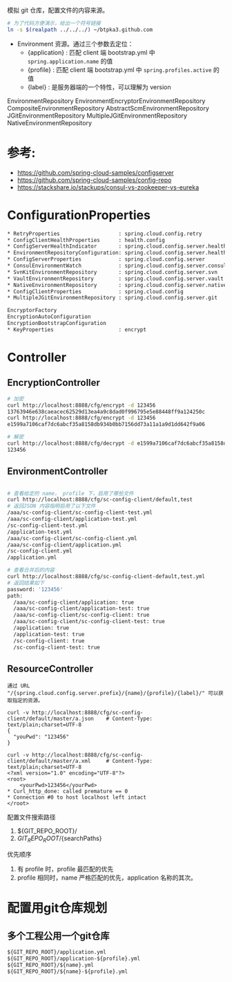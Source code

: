 模拟 git 仓库，配置文件的内容来源。


```bash
# 为了代码方便演示，给出一个符号链接
ln -s $(realpath ../../../) ~/btpka3.github.com
```

* Environment 资源。通过三个参数去定位：
    * {application} : 匹配 client 端 bootstrap.yml 中 `spring.application.name` 的值
    * {profile} : 匹配 client 端 bootstrap.yml 中 `spring.profiles.active` 的值
    * {label} : 是服务器端的一个特性，可以理解为 version

EnvironmentRepository
    EnvironmentEncryptorEnvironmentRepository
    CompositeEnvironmentRepository
    AbstractScmEnvironmentRepository
        JGitEnvironmentRepository
            MultipleJGitEnvironmentRepository
    NativeEnvironmentRepository
    
# 参考: 

* https://github.com/spring-cloud-samples/configserver
* https://github.com/spring-cloud-samples/config-repo
* https://stackshare.io/stackups/consul-vs-zookeeper-vs-eureka

# ConfigurationProperties

```txt
* RetryProperties                   : spring.cloud.config.retry
* ConfigClientHealthProperties      : health.config
* ConfigServerHealthIndicator       : spring.cloud.config.server.health
* EnvironmentRepositoryConfiguration: spring.cloud.config.server.health.enabled
* ConfigServerProperties            : spring.cloud.config.server
* ConsulEnvironmentWatch            : spring.cloud.config.server.consul.watch
* SvnKitEnvironmentRepository       : spring.cloud.config.server.svn
* VaultEnvironmentRepository        : spring.cloud.config.server.vault
* NativeEnvironmentRepository       : spring.cloud.config.server.native
* ConfigClientProperties            : spring.cloud.config
* MultipleJGitEnvironmentRepository : spring.cloud.config.server.git

EncryptorFactory
EncryptionAutoConfiguration
EncryptionBootstrapConfiguration
* KeyProperties                     : encrypt
```

# Controller
## EncryptionController

```bash
# 加密
curl http://localhost:8888/cfg/encrypt -d 123456
13763946e638caeacec62529d13ea4a9c8dad0f996795e5e88448ff9a124250c
curl http://localhost:8888/cfg/encrypt -d 123456
e1599a7106caf7dc6abcf35a8158db934b0bb7156dd73a11a1a9d1dd642f9a06

# 解密
curl http://localhost:8888/cfg/decrypt -d e1599a7106caf7dc6abcf35a8158db934b0bb7156dd73a11a1a9d1dd642f9a06
123456
```


## EnvironmentController
```bash

# 查看给定的 name， profile 下，启用了哪些文件
curl http://localhost:8888/cfg/sc-config-client/default,test
# 返回JSON 内容指明启用了以下文件
/aaa/sc-config-client/sc-config-client-test.yml
/aaa/sc-config-client/application-test.yml
/sc-config-client-test.yml
/application-test.yml
/aaa/sc-config-client/sc-config-client.yml
/aaa/sc-config-client/application.yml
/sc-config-client.yml
/application.yml

# 查看合并后的内容
curl http://localhost:8888/cfg/sc-config-client-default,test.yml
# 返回结果如下
password: '123456'
path:
  /aaa/sc-config-client/application: true
  /aaa/sc-config-client/application-test: true
  /aaa/sc-config-client/sc-config-client: true
  /aaa/sc-config-client/sc-config-client-test: true
  /application: true
  /application-test: true
  /sc-config-client: true
  /sc-config-client-test: true
```

## ResourceController
    通过 URL "/{spring.cloud.config.server.prefix}/{name}/{profile}/{label}/" 可以获取指定的资源。

```text
curl -v http://localhost:8888/cfg/sc-config-client/default/master/a.json    # Content-Type: text/plain;charset=UTF-8
{
  "youPwd": "123456"
}

curl -v http://localhost:8888/cfg/sc-config-client/default/master/a.xml     # Content-Type: text/plain;charset=UTF-8
<?xml version="1.0" encoding="UTF-8"?>
<root>
    <yourPwd>123456</yourPwd>
* Curl_http_done: called premature == 0
* Connection #0 to host localhost left intact
</root>
```

配置文件搜索路径
1. ${GIT_REPO_ROOT}/
1. ${GIT_REPO_ROOT}/${searchPaths}


优先顺序
1. 有 profile 时，profile 最匹配的优先
1. profile 相同时，name 严格匹配的优先，application 名称的其次。


# 配置用git仓库规划
## 多个工程公用一个git仓库

```txt
${GIT_REPO_ROOT}/application.yml
${GIT_REPO_ROOT}/application-${profile}.yml
${GIT_REPO_ROOT}/${name}.yml
${GIT_REPO_ROOT}/${name}-${profile}.yml
```



